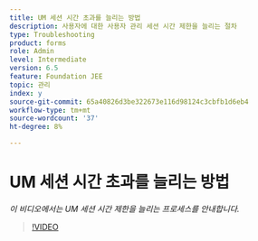 ```yaml
---
title: UM 세션 시간 초과를 늘리는 방법
description: 사용자에 대한 사용자 관리 세션 시간 제한을 늘리는 절차
type: Troubleshooting
product: forms
role: Admin
level: Intermediate
version: 6.5
feature: Foundation JEE
topic: 관리
index: y
source-git-commit: 65a40826d3be322673e116d98124c3cbfb1d6eb4
workflow-type: tm+mt
source-wordcount: '37'
ht-degree: 8%

---
```



# UM 세션 시간 초과를 늘리는 방법

*이 비디오에서는 UM 세션 시간 제한을 늘리는 프로세스를 안내합니다.*

>[!VIDEO](https://video.tv.adobe.com/v/335503?quality=9&learn=on)
